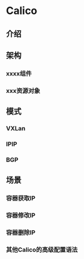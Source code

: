 # Calico

## 介绍

## 架构

### xxxx组件

### xxx资源对象

## 模式

### VXLan

### IPIP

### BGP

## 场景

### 容器获取IP

### 容器修改IP

### 容器删除IP

### 其他Calico的高级配置语法